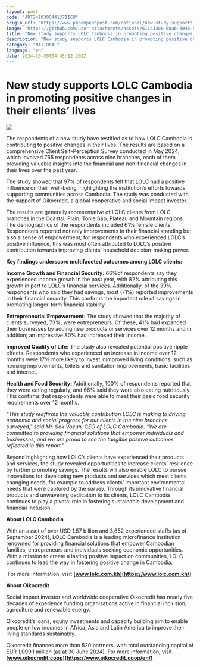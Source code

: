 ```yaml
---
layout: post
code: "ART2410300441J7IICU"
origin_url: "https://www.phnompenhpost.com/national/new-study-supports-lolc-cambodia-in-promoting-positive-changes-in-their-clients-lives"
image: "https://github.com/user-attachments/assets/611a3300-60a6-4046-8a07-f04deaf2bca1"
title: "New study supports LOLC Cambodia in promoting positive changes in their clients’ lives"
description: "​​New study supports LOLC Cambodia in promoting positive changes in their clients’ lives​"
category: "NATIONAL"
language: "en"
date: 2024-10-30T04:45:12.202Z
---
```


# New study supports LOLC Cambodia in promoting positive changes in their clients’ lives

![](https://github.com/user-attachments/assets/65182ef8-2417-4226-bbc6-3d29fcd560bb)

The respondents of a new study have testified as to how LOLC Cambodia is contributing to positive changes in their lives. The results are based on a comprehensive Client Self-Perception Survey conducted in May 2024, which involved 765 respondents across nine branches, each of them providing valuable insights into the financial and non-financial changes in their lives over the past year.

The study showed that 97% of respondents felt that LOLC had a positive influence on their well-being, highlighting the institution’s efforts towards supporting communities across Cambodia. The study was conducted with the support of Oikocredit, a global cooperative and social impact investor.

The results are generally representative of LOLC clients from LOLC branches in the Coastal, Plain, Tonle Sap, Plateau and Mountain regions. The demographics of the respondents included 61% female clients. Respondents reported not only improvements in their financial standing but also a sense of empowerment; for respondents who experienced LOLC’s positive influence, this was most often attributed to LOLC’s positive contribution towards improving clients’ household decision-making power.

**Key findings underscore multifaceted outcomes among LOLC clients:**

**Income Growth and Financial Security:** 66%of respondents say they experienced income growth in the past year, with 82% attributing this growth in part to LOLC’s financial services. Additionally, of the 39% respondents who said they had savings, most (71%) reported improvements in their financial security. This confirms the important role of savings in promoting longer-term financial stability.

**Entrepreneurial Empowerment:** The study showed that the majority of clients surveyed, 73%, were entrepreneurs. Of these, 41% had expanded their businesses by adding new products or services over 12 months and in addition; an impressive 80% had increased their income.

**Improved Quality of Life:** The study also revealed potential positive ripple effects. Respondents who experienced an increase in income over 12 months were 17% more likely to invest inimproved living conditions, such as housing improvements, toilets and sanitation improvements, basic facilities and internet.

**Health and Food Security:** Additionally, 100% of respondents reported that they were eating regularly, and 66% said they were also eating nutritiously. This confirms that respondents were able to meet their basic food security requirements over 12 months.

_”This study reaffirms the valuable contribution LOLC is making to driving economic and social progress for our clients in the nine branches surveyed," said Mr. Sok Voeun, CEO of LOLC Cambodia. ”We are committed to providing financial solutions that empower individuals and businesses, and we are proud to see the tangible positive outcomes reflected in this report."_

Beyond highlighting how LOLC’s clients have experienced their products and services, the study revealed opportunities to increase clients’ resilience by further promoting savings. The results will also enable LOLC to pursue innovations for developing new products and services which meet clients changing needs, for example to address clients’ important environmental needs that were captured by the survey. Through its innovative financial products and unwavering dedication to its clients, LOLC Cambodia continues to play a pivotal role in fostering sustainable development and financial inclusion.

**About LOLC Cambodia**

With an asset of over USD 1.57 billion and 3,652 experienced staffs (as of September 2024), LOLC Cambodia is a leading microfinance institution renowned for providing financial solutions that empower Cambodian families, entrepreneurs and individuals seeking economic opportunities. With a mission to create a lasting positive impact on communities, LOLC continues to lead the way in fostering positive change in Cambodia.

 For more information, visit **[www.lolc.com.kh](https://www.lolc.com.kh/)**

**About Oikocredit**

Social impact investor and worldwide cooperative Oikocredit has nearly five decades of experience funding organisations active in financial inclusion, agriculture and renewable energy. 

Oikocredit’s loans, equity investments and capacity building aim to enable people on low incomes in Africa, Asia and Latin America to improve their living standards sustainably. 

Oikocredit finances more than 520 partners, with total outstanding capital of EUR 1,099.1 million (as at 30 June 2024). For more information, visit **[www.oikocredit.coop](https://www.oikocredit.coop/en/)**